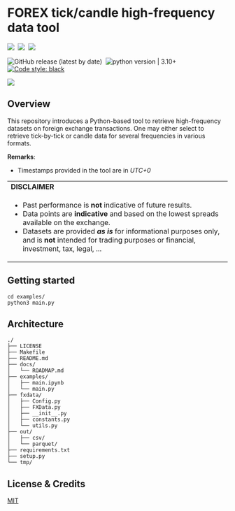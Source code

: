 # FOREX tick/candle high-frequency data tool

<img src="https://img.shields.io/static/v1?label=Range&message=Public&color=007bff"/>&nbsp;&nbsp;<img src="https://img.shields.io/static/v1?label=Languages&message=Python&color=ff0000"/>&nbsp;&nbsp;<img src="https://img.shields.io/static/v1?label=Restriction&message=YES&color=26c601"/>

![GitHub release (latest by date)](https://img.shields.io/github/v/release/lcsrodriguez/fx)  &nbsp;![python version | 3.10+](https://img.shields.io/badge/python%20version-3.10+-magenta) &nbsp; [![Code style: black](https://img.shields.io/badge/code%20style-black-000000.svg)](https://github.com/psf/black)

![](https://img.shields.io/badge/Dependabot-enabled-blue)

## Overview

This repository introduces a Python-based tool to retrieve high-frequency datasets on foreign exchange transactions.
One may either select to retrieve tick-by-tick or candle data for several frequencies in various formats.


**Remarks**:
- Timestamps provided in the tool are in *UTC+0*

<table align="center">
<tr>
    <td colspan="2">
      <b>DISCLAIMER</b>
    </td>
  </tr>
  <tr><td valign="top" width="100%">
    <ul>
        <li>Past performance is <b>not</b> indicative of future results.</li>
        <li>Data points are <b>indicative</b> and based on the lowest spreads available on the exchange.</li>
        <li>Datasets are provided <b><i>as is</i></b> for informational purposes only, and is <b>not</b> intended for trading purposes or financial, investment, tax, legal, ...</li>
    </ul>
 </tr>
</table>

## Getting started

```
cd examples/
python3 main.py
```

## Architecture

```
./
├── LICENSE
├── Makefile
├── README.md
├── docs/
│   └── ROADMAP.md
├── examples/
│   ├── main.ipynb
│   └── main.py
├── fxdata/
│   ├── Config.py
│   ├── FXData.py
│   ├── __init__.py
│   ├── constants.py
│   └── utils.py
├── out/
│   ├── csv/
│   └── parquet/
├── requirements.txt
├── setup.py
└── tmp/
```

## License & Credits


[MIT](LICENSE)